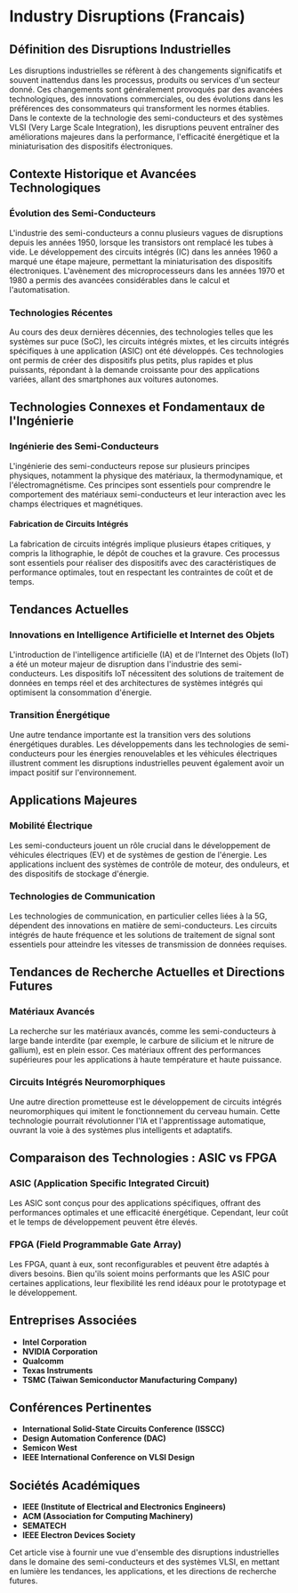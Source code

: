 # Industry Disruptions (Francais)

## Définition des Disruptions Industrielles

Les disruptions industrielles se réfèrent à des changements significatifs et souvent inattendus dans les processus, produits ou services d'un secteur donné. Ces changements sont généralement provoqués par des avancées technologiques, des innovations commerciales, ou des évolutions dans les préférences des consommateurs qui transforment les normes établies. Dans le contexte de la technologie des semi-conducteurs et des systèmes VLSI (Very Large Scale Integration), les disruptions peuvent entraîner des améliorations majeures dans la performance, l'efficacité énergétique et la miniaturisation des dispositifs électroniques.

## Contexte Historique et Avancées Technologiques

### Évolution des Semi-Conducteurs

L'industrie des semi-conducteurs a connu plusieurs vagues de disruptions depuis les années 1950, lorsque les transistors ont remplacé les tubes à vide. Le développement des circuits intégrés (IC) dans les années 1960 a marqué une étape majeure, permettant la miniaturisation des dispositifs électroniques. L'avènement des microprocesseurs dans les années 1970 et 1980 a permis des avancées considérables dans le calcul et l'automatisation. 

### Technologies Récentes

Au cours des deux dernières décennies, des technologies telles que les systèmes sur puce (SoC), les circuits intégrés mixtes, et les circuits intégrés spécifiques à une application (ASIC) ont été développés. Ces technologies ont permis de créer des dispositifs plus petits, plus rapides et plus puissants, répondant à la demande croissante pour des applications variées, allant des smartphones aux voitures autonomes.

## Technologies Connexes et Fondamentaux de l'Ingénierie

### Ingénierie des Semi-Conducteurs

L'ingénierie des semi-conducteurs repose sur plusieurs principes physiques, notamment la physique des matériaux, la thermodynamique, et l'électromagnétisme. Ces principes sont essentiels pour comprendre le comportement des matériaux semi-conducteurs et leur interaction avec les champs électriques et magnétiques.

#### Fabrication de Circuits Intégrés

La fabrication de circuits intégrés implique plusieurs étapes critiques, y compris la lithographie, le dépôt de couches et la gravure. Ces processus sont essentiels pour réaliser des dispositifs avec des caractéristiques de performance optimales, tout en respectant les contraintes de coût et de temps.

## Tendances Actuelles

### Innovations en Intelligence Artificielle et Internet des Objets

L'introduction de l'intelligence artificielle (IA) et de l'Internet des Objets (IoT) a été un moteur majeur de disruption dans l'industrie des semi-conducteurs. Les dispositifs IoT nécessitent des solutions de traitement de données en temps réel et des architectures de systèmes intégrés qui optimisent la consommation d'énergie. 

### Transition Énergétique

Une autre tendance importante est la transition vers des solutions énergétiques durables. Les développements dans les technologies de semi-conducteurs pour les énergies renouvelables et les véhicules électriques illustrent comment les disruptions industrielles peuvent également avoir un impact positif sur l'environnement.

## Applications Majeures

### Mobilité Électrique

Les semi-conducteurs jouent un rôle crucial dans le développement de véhicules électriques (EV) et de systèmes de gestion de l'énergie. Les applications incluent des systèmes de contrôle de moteur, des onduleurs, et des dispositifs de stockage d'énergie.

### Technologies de Communication

Les technologies de communication, en particulier celles liées à la 5G, dépendent des innovations en matière de semi-conducteurs. Les circuits intégrés de haute fréquence et les solutions de traitement de signal sont essentiels pour atteindre les vitesses de transmission de données requises.

## Tendances de Recherche Actuelles et Directions Futures

### Matériaux Avancés

La recherche sur les matériaux avancés, comme les semi-conducteurs à large bande interdite (par exemple, le carbure de silicium et le nitrure de gallium), est en plein essor. Ces matériaux offrent des performances supérieures pour les applications à haute température et haute puissance.

### Circuits Intégrés Neuromorphiques

Une autre direction prometteuse est le développement de circuits intégrés neuromorphiques qui imitent le fonctionnement du cerveau humain. Cette technologie pourrait révolutionner l'IA et l'apprentissage automatique, ouvrant la voie à des systèmes plus intelligents et adaptatifs.

## Comparaison des Technologies : ASIC vs FPGA

### ASIC (Application Specific Integrated Circuit)

Les ASIC sont conçus pour des applications spécifiques, offrant des performances optimales et une efficacité énergétique. Cependant, leur coût et le temps de développement peuvent être élevés.

### FPGA (Field Programmable Gate Array)

Les FPGA, quant à eux, sont reconfigurables et peuvent être adaptés à divers besoins. Bien qu'ils soient moins performants que les ASIC pour certaines applications, leur flexibilité les rend idéaux pour le prototypage et le développement.

## Entreprises Associées

- **Intel Corporation**
- **NVIDIA Corporation**
- **Qualcomm**
- **Texas Instruments**
- **TSMC (Taiwan Semiconductor Manufacturing Company)**

## Conférences Pertinentes

- **International Solid-State Circuits Conference (ISSCC)**
- **Design Automation Conference (DAC)**
- **Semicon West**
- **IEEE International Conference on VLSI Design**

## Sociétés Académiques

- **IEEE (Institute of Electrical and Electronics Engineers)**
- **ACM (Association for Computing Machinery)**
- **SEMATECH**
- **IEEE Electron Devices Society**

Cet article vise à fournir une vue d'ensemble des disruptions industrielles dans le domaine des semi-conducteurs et des systèmes VLSI, en mettant en lumière les tendances, les applications, et les directions de recherche futures.
